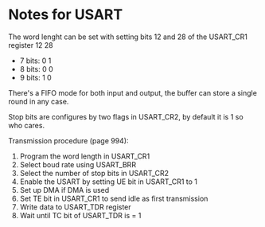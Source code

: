 # Notes for USART

The word lenght can be set with setting bits 12 and 28 of the USART_CR1 register
         12 28
* 7 bits: 0  1
* 8 bits: 0  0
* 9 bits: 1  0

There's a FIFO mode for both input and output, the buffer can store a single round in any case.

Stop bits are configures by two flags in USART_CR2, by default it is 1 so who cares.

Transmission procedure (page 994):
1. Program the word length in USART_CR1
2. Select boud rate using USART_BRR
3. Select the number of stop bits in USART_CR2
4. Enable the USART by setting UE bit in USART_CR1 to 1
5. Set up DMA if DMA is used
6. Set TE bit in USART_CR1 to send idle as first transmission
7. Write data to USART_TDR register
8. Wait until TC bit of USART_TDR is = 1
